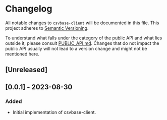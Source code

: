 # Changelog

All notable changes to `csvbase-client` will be documented in this file. This
project adheres to [Semantic Versioning](https://semver.org/).

To understand what falls under the category of the public API and what lies
outside it, please consult [PUBLIC_API.md](PUBLIC_API.md). Changes that do not
impact the public API usually will not lead to a version change and might not
be mentioned here.

## [Unreleased]

## [0.0.1] - 2023-08-30

### Added
- Initial implementation of csvbase-client.
